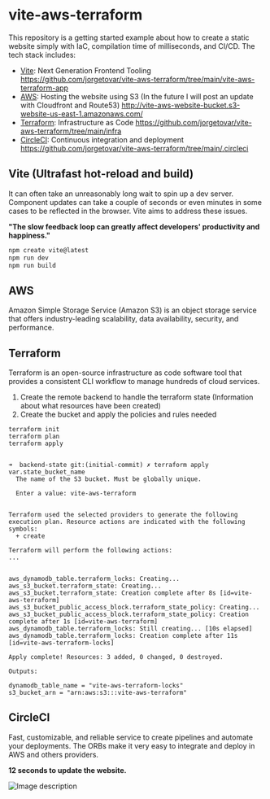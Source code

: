 # vite-aws-terraform

This repository is a getting started example about how to create a static website simply with IaC, compilation time of milliseconds, and CI/CD. The tech stack includes:

- [Vite](https://vitejs.dev/): Next Generation Frontend Tooling 
https://github.com/jorgetovar/vite-aws-terraform/tree/main/vite-aws-terraform-app
- [AWS](https://aws.amazon.com/): Hosting the website using S3 (In the future I will post an update with Cloudfront and Route53)
http://vite-aws-website-bucket.s3-website-us-east-1.amazonaws.com/
- [Terraform](https://www.terraform.io/): Infrastructure as Code 
https://github.com/jorgetovar/vite-aws-terraform/tree/main/infra
- [CircleCI](https://circleci.com/): Continuous integration and deployment
https://github.com/jorgetovar/vite-aws-terraform/tree/main/.circleci


## Vite (Ultrafast hot-reload and build)

It can often take an unreasonably long wait to spin up a dev server. Component updates can take a couple of seconds or even minutes in some cases to be reflected in the browser. Vite aims to address these issues.

**"The slow feedback loop can greatly affect developers' productivity and happiness."**

```javascript
npm create vite@latest
npm run dev
npm run build
```

## AWS
Amazon Simple Storage Service (Amazon S3) is an object storage service that offers industry-leading scalability, data availability, security, and performance. 


## Terraform

Terraform is an open-source infrastructure as code software tool that provides a consistent CLI workflow to manage hundreds of cloud services. 

1. Create the remote backend to handle the terraform state (Information about what resources have been created)
2. Create the bucket and apply the policies and rules needed
 
```shell
terraform init
terraform plan
terraform apply
```

```shell

➜  backend-state git:(initial-commit) ✗ terraform apply
var.state_bucket_name
  The name of the S3 bucket. Must be globally unique.

  Enter a value: vite-aws-terraform


Terraform used the selected providers to generate the following execution plan. Resource actions are indicated with the following symbols:
  + create

Terraform will perform the following actions:
...


aws_dynamodb_table.terraform_locks: Creating...
aws_s3_bucket.terraform_state: Creating...
aws_s3_bucket.terraform_state: Creation complete after 8s [id=vite-aws-terraform]
aws_s3_bucket_public_access_block.terraform_state_policy: Creating...
aws_s3_bucket_public_access_block.terraform_state_policy: Creation complete after 1s [id=vite-aws-terraform]
aws_dynamodb_table.terraform_locks: Still creating... [10s elapsed]
aws_dynamodb_table.terraform_locks: Creation complete after 11s [id=vite-aws-terraform-locks]

Apply complete! Resources: 3 added, 0 changed, 0 destroyed.

Outputs:

dynamodb_table_name = "vite-aws-terraform-locks"
s3_bucket_arn = "arn:aws:s3:::vite-aws-terraform"
 ```

## CircleCI

Fast, customizable, and reliable service to create pipelines and automate your deployments. The ORBs make it very easy to integrate and deploy in AWS and others providers. 

**12 seconds to update the website.**

![Image description](https://dev-to-uploads.s3.amazonaws.com/uploads/articles/tl64lm7496fuvgs1qriu.png)
 


 
 